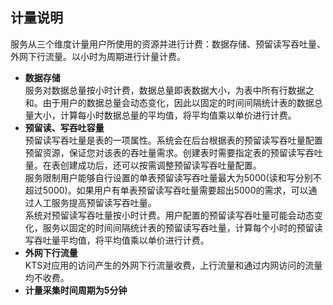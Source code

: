 ## 计量说明


服务从三个维度计量用户所使用的资源并进行计费：数据存储、预留读写吞吐量、外网下行流量。以小时为周期进行计量计费。 
* **数据存储**<br>服务对数据总量按小时计费，数据总量即表数据大小，为表中所有行数据之和。由于用户的数据总量会动态变化，因此以固定的时间间隔统计表的数据总量大小，计算每小时数据总量的平均值，将平均值乘以单价进行计费。
* **预留读、写吞吐容量**<br>
预留读写吞吐量是表的一项属性。系统会在后台根据表的预留读写吞吐量配置预留资源，保证您对该表的吞吐量需求。创建表时需要指定表的预留读写吞吐量。在表创建成功后，还可以按需调整预留读写吞吐量配置。<br>
服务限制用户能够自行设置的单表预留读写吞吐量最大为5000(读和写分别不超过5000)。如果用户有单表预留读写吞吐量需要超出5000的需求，可以通过人工服务提高预留读写吞吐量。<br>
系统对预留读写吞吐量按小时计费。用户配置的预留读写吞吐量可能会动态变化，服务以固定的时间间隔统计表的预留读写吞吐量，计算每个小时的预留读写吞吐量平均值，将平均值乘以单价进行计费。
* **外网下行流量**  
KTS对应用的访问产生的外网下行流量收费，上行流量和通过内网访问的流量均不收费。
* **计量采集时间周期为5分钟**
